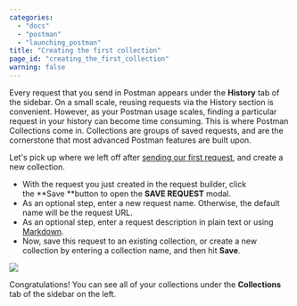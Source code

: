 ```yaml
---
categories: 
  - "docs"
  - "postman"
  - "launching_postman"
title: "Creating the first collection"
page_id: "creating_the_first_collection"
warning: false
---
```


Every request that you send in Postman appears under the **History** tab of the sidebar. On a small scale, reusing requests via the History section is convenient. However, as your Postman usage scales, finding a particular request in your history can become time consuming. This is where Postman Collections come in. Collections are groups of saved requests, and are the cornerstone that most advanced Postman features are built upon.

Let's pick up where we left off after [sending our first request](/docs/postman/launching_postman/sending_the_first_request), and create a new collection.

*   With the request you just created in the request builder, click the **Save **button to open the **SAVE REQUEST** modal.
*   As an optional step, enter a new request name. Otherwise, the default name will be the request URL.
*   As an optional step, enter a request description in plain text or using [Markdown](/docs/postman/collections/using_markdown_for_descriptions).
*   Now, save this request to an existing collection, or create a new collection by entering a collection name, and then hit **Save**.

![](https://s3.amazonaws.com/postman-static-getpostman-com/postman-docs/59063125.png)

Congratulations! You can see all of your collections under the **Collections** tab of the sidebar on the left.
